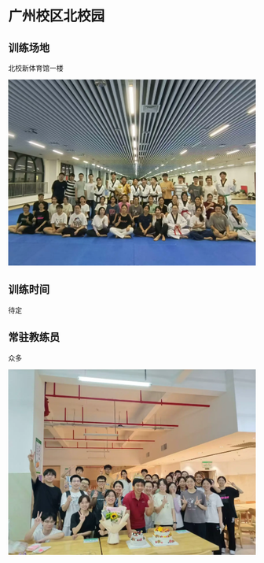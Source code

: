 # 广州校区北校园

## 训练场地

北校新体育馆一楼

![](../images/beixiao-2.webp)

## 训练时间

待定

## 常驻教练员

众多


![](../images/beixiao-1.webp)